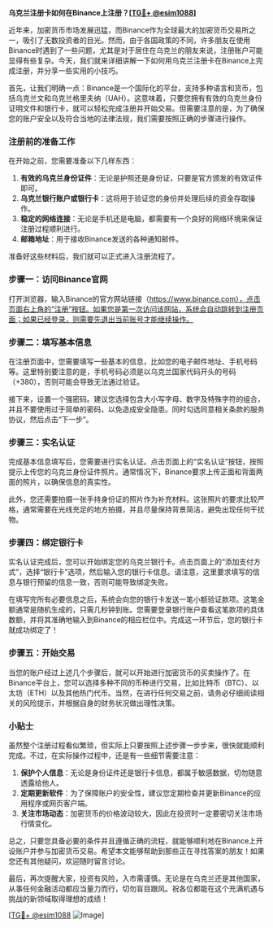 **乌克兰注册卡如何在Binance上注册？[[TG💪+ @esim1088](https://t.me/s/esim1088)]**

近年来，加密货币市场发展迅猛，而Binance作为全球最大的加密货币交易所之一，吸引了无数投资者的目光。然而，由于各国政策的不同，许多朋友在使用Binance时遇到了一些问题，尤其是对于居住在乌克兰的朋友来说，注册账户可能显得有些复杂。今天，我们就来详细讲解一下如何用乌克兰注册卡在Binance上完成注册，并分享一些实用的小技巧。

首先，让我们明确一点：Binance是一个国际化的平台，支持多种语言和货币，包括乌克兰文和乌克兰格里夫纳（UAH）。这意味着，只要您拥有有效的乌克兰身份证明文件和银行卡，就可以轻松完成注册并开始交易。但需要注意的是，为了确保您的账户安全以及符合当地的法律法规，我们需要按照正确的步骤进行操作。

### 注册前的准备工作

在开始之前，您需要准备以下几样东西：

1. **有效的乌克兰身份证件**：无论是护照还是身份证，只要是官方颁发的有效证件即可。
2. **乌克兰银行账户或银行卡**：这将用于验证您的身份并处理后续的资金存取操作。
3. **稳定的网络连接**：无论是手机还是电脑，都需要有一个良好的网络环境来保证注册过程顺利进行。
4. **邮箱地址**：用于接收Binance发送的各种通知邮件。

准备好这些材料后，我们就可以正式进入注册流程了。

### 步骤一：访问Binance官网

打开浏览器，输入Binance的官方网站链接（https://www.binance.com），点击页面右上角的“注册”按钮。如果您是第一次访问该网站，系统会自动跳转到注册页面；如果已经登录，则需要先退出当前账号才能继续操作。

### 步骤二：填写基本信息

在注册页面中，您需要填写一些基本的信息，比如您的电子邮件地址、手机号码等。这里特别要注意的是，手机号码必须是以乌克兰国家代码开头的号码（+380），否则可能会导致无法通过验证。

接下来，设置一个强密码。建议您选择包含大小写字母、数字及特殊字符的组合，并且不要使用过于简单的密码，以免造成安全隐患。同时勾选同意相关条款的服务协议，然后点击“下一步”。

### 步骤三：实名认证

完成基本信息填写后，您需要进行实名认证。点击页面上的“实名认证”按钮，按照提示上传您的乌克兰身份证件照片。通常情况下，Binance要求上传正面和背面两面的照片，以确保信息的真实性。

此外，您还需要拍摄一张手持身份证的照片作为补充材料。这张照片的要求比较严格，通常需要在光线充足的地方拍摄，并且尽量保持背景简洁，避免出现任何干扰物。

### 步骤四：绑定银行卡

实名认证完成后，您可以开始绑定您的乌克兰银行卡。点击页面上的“添加支付方式”，选择“银行卡”选项，然后输入您的银行卡信息。请注意，这里要求填写的信息与银行预留的信息一致，否则可能导致绑定失败。

在填写完所有必要信息之后，系统会向您的银行卡发送一笔小额验证款项。这笔金额通常是随机生成的，只需几秒钟到账。您需要登录银行账户查看这笔款项的具体数额，并将其准确地输入到Binance的相应栏位中。完成这一环节后，您的银行卡就成功绑定了！

### 步骤五：开始交易

当您的账户经过上述几个步骤后，就可以开始进行加密货币的买卖操作了。在Binance平台上，您可以选择多种不同的币种进行交易，比如比特币（BTC）、以太坊（ETH）以及其他热门代币。当然，在进行任何交易之前，请务必仔细阅读相关的风险提示，并根据自身的财务状况做出理性决策。

### 小贴士

虽然整个注册过程看似繁琐，但实际上只要按照上述步骤一步步来，很快就能顺利完成。不过，在实际操作过程中，还是有一些细节需要注意：

1. **保护个人信息**：无论是身份证件还是银行卡信息，都属于敏感数据，切勿随意透露给他人。
2. **定期更新软件**：为了保障账户的安全性，建议您定期检查并更新Binance的应用程序或网页客户端。
3. **关注市场动态**：加密货币的价格波动较大，因此在投资时一定要密切关注市场行情变化。

总之，只要您具备必要的条件并且遵循正确的流程，就能够顺利地在Binance上开设账户并参与加密货币交易。希望本文能够帮助到那些正在寻找答案的朋友！如果您还有其他疑问，欢迎随时留言讨论。

最后，再次提醒大家，投资有风险，入市需谨慎。无论是在乌克兰还是其他国家，从事任何金融活动都应当量力而行，切勿盲目跟风。祝各位都能在这个充满机遇与挑战的新领域取得理想的成绩！

[[TG💪+ @esim1088](https://t.me/s/esim1088) ![Image](https://i.postimg.cc/4NQfJmqS/Snipaste-2025-05-13-00-14-12.png)]